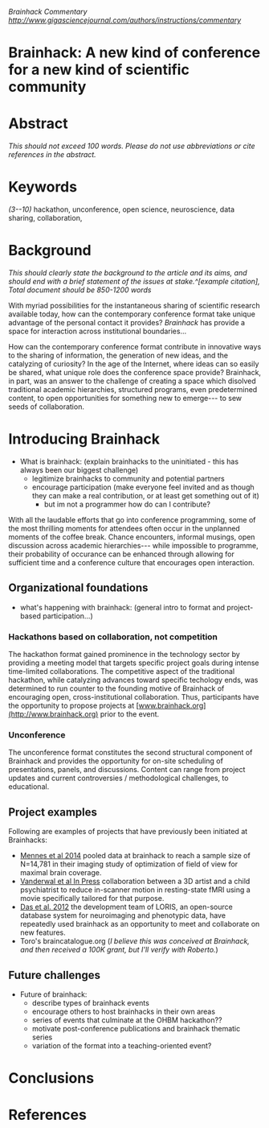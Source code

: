 *Brainhack Commentary*
*http://www.gigasciencejournal.com/authors/instructions/commentary*


Brainhack: A new kind of conference for a new kind of scientific community
===

# Abstract
*This should not exceed 100 words. Please do not use abbreviations or cite references in the abstract.*

# Keywords 
*(3--10)*
hackathon, unconference, open science, neuroscience, data sharing, collaboration, 

# Background

*This should clearly state the background to the article and its aims, and should end with a brief statement of the issues at stake.^[example citation], Total document should be 850-1200 words*

With myriad possibilities for the instantaneous sharing of scientific research available today, how can the contemporary conference format take unique advantage of the personal contact it provides? *Brainhack* has  provide a space for interaction across institutional boundaries...

How can the contemporary conference format contribute in innovative ways to the sharing of information, the generation of new ideas, and the catalyzing of curiosity? In the age of the Internet, where ideas can so easily be shared, what unique role does the conference space provide? Brainhack, in part, was an answer to the challenge of creating a space which disolved traditional academic hierarchies, structured programs, even predetermined content, to open opportunities for something new to emerge--- to sew seeds of collaboration.

# Introducing Brainhack

- What is brainhack: (explain brainhacks to the uninitiated - this has always been our biggest challenge)
	- legitimize brainhacks to community and potential partners
	- encourage participation (make everyone feel invited and as though they can make a real contribution, or at least get something out of it)
		- but im not a programmer how do can I contribute? 

With all the laudable efforts that go into conference programming, some of the most thrilling moments for attendees often occur in the unplanned moments of the coffee break. Chance encounters, informal musings, open discussion across academic hierarchies--- while impossible to programme, their probability of occurance can be enhanced through allowing for sufficient time and a conference culture that encourages open interaction.

## Organizational foundations

- what's happening with brainhack: (general intro to format and project-based participation...)
  
### Hackathons based on collaboration, not competition

The hackathon format gained prominence in the technology sector by providing a meeting model that targets specific project goals during intense time-limited collaborations. The competitive aspect of the traditional hackathon, while catalyzing advances toward specific techology ends, was determined to run counter to the founding motive of Brainhack of encouraging open, cross-institutional collaboration. Thus, participants have the opportunity to propose projects at [www.brainhack.org](http://www.brainhack.org) prior to the event. 

### Unconference

The unconference format constitutes the second structural component of Brainhack and provides the opportunity for on-site scheduling of presentations, panels, and discussions. Content can range from project updates and current controversies / methodological challenges, to educational. 

## Project examples

Following are examples of projects that have previously been initiated at Brainhacks:

- [Mennes et al 2014](http://www.sciencedirect.com/science/article/pii/S1053811914002973) pooled data at brainhack to reach a sample size of N=14,781 in their imaging study of optimization of field of view for maximal brain coverage. 
- [Vanderwal et al In Press](http://www.sciencedirect.com/science/article/pii/S1053811915006898) collaboration between a 3D artist and a child psychiatrist to reduce in-scanner motion in resting-state fMRI using a movie specifically tailored for that purpose. 
- [Das et al. 2012](http://journal.frontiersin.org/article/10.3389/fninf.2011.00037/abstract) the development team of LORIS, an open-source database system for neuroimaging and phenotypic data, have repeatedly used brainhack as an opportunity to meet and collaborate on new features. 
- Toro's braincatalogue.org (*I believe this was conceived at Brainhack, and then received a 100K grant, but I'll verify with Roberto.*)


## Future challenges
- Future of brainhack:
	- describe types of brainhack events
	- encourage others to host brainhacks in their own areas
	- series of events that culminate at the OHBM hackathon??
	- motivate post-conference publications and brainhack thematic series  
	- variation of the format into a teaching-oriented event?

# Conclusions

# References

